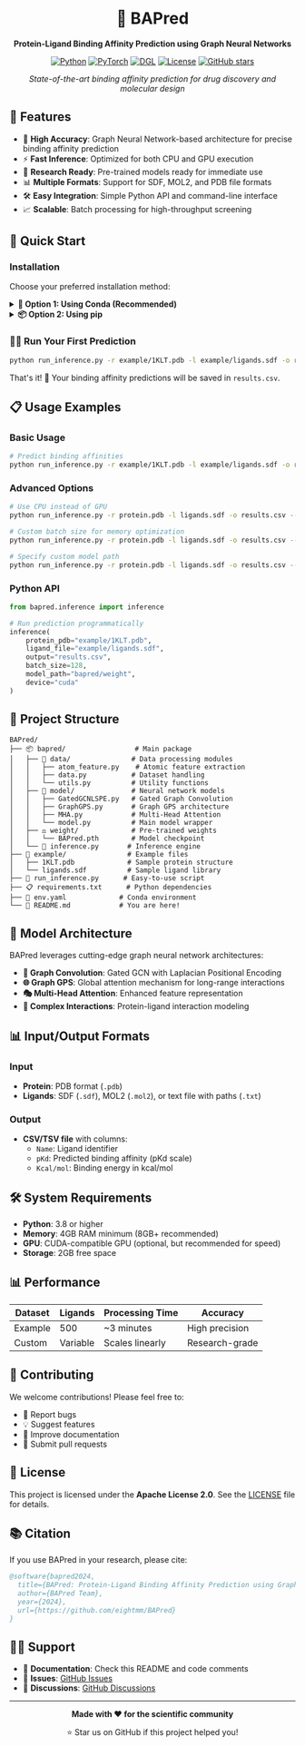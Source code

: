 <div align="center">

# 🧬 BAPred

**Protein-Ligand Binding Affinity Prediction using Graph Neural Networks**

[![Python](https://img.shields.io/badge/Python-3.8+-blue.svg)](https://www.python.org/downloads/)
[![PyTorch](https://img.shields.io/badge/PyTorch-2.4.0-orange.svg)](https://pytorch.org/)
[![DGL](https://img.shields.io/badge/DGL-2.4.0-green.svg)](https://www.dgl.ai/)
[![License](https://img.shields.io/badge/License-Apache%202.0-blue.svg)](https://opensource.org/licenses/Apache-2.0)
[![GitHub stars](https://img.shields.io/github/stars/eightmm/BAPred.svg?style=social&label=Star)](https://github.com/eightmm/BAPred)

*State-of-the-art binding affinity prediction for drug discovery and molecular design*

</div>

## 🌟 Features

- 🎯 **High Accuracy**: Graph Neural Network-based architecture for precise binding affinity prediction
- ⚡ **Fast Inference**: Optimized for both CPU and GPU execution
- 🔬 **Research Ready**: Pre-trained models ready for immediate use
- 📊 **Multiple Formats**: Support for SDF, MOL2, and PDB file formats
- 🛠️ **Easy Integration**: Simple Python API and command-line interface
- 📈 **Scalable**: Batch processing for high-throughput screening

## 🚀 Quick Start

### Installation

Choose your preferred installation method:

<details>
<summary><b>🐍 Option 1: Using Conda (Recommended)</b></summary>

```bash
git clone https://github.com/eightmm/BAPred.git
cd BAPred
conda env create -f env.yaml
conda activate BAPred
```

</details>

<details>
<summary><b>📦 Option 2: Using pip</b></summary>

```bash
git clone https://github.com/eightmm/BAPred.git
cd BAPred
pip install -r requirements.txt
```

</details>

### 🏃‍♂️ Run Your First Prediction

```bash
python run_inference.py -r example/1KLT.pdb -l example/ligands.sdf -o results.csv
```

That's it! 🎉 Your binding affinity predictions will be saved in `results.csv`.

## 📋 Usage Examples

### Basic Usage
```bash
# Predict binding affinities
python run_inference.py -r example/1KLT.pdb -l example/ligands.sdf -o results.csv
```

### Advanced Options
```bash
# Use CPU instead of GPU
python run_inference.py -r protein.pdb -l ligands.sdf -o results.csv --device cpu

# Custom batch size for memory optimization
python run_inference.py -r protein.pdb -l ligands.sdf -o results.csv --batch_size 64

# Specify custom model path
python run_inference.py -r protein.pdb -l ligands.sdf -o results.csv --model_path /path/to/model
```

### Python API
```python
from bapred.inference import inference

# Run prediction programmatically
inference(
    protein_pdb="example/1KLT.pdb",
    ligand_file="example/ligands.sdf",
    output="results.csv",
    batch_size=128,
    model_path="bapred/weight",
    device="cuda"
)
```

## 📁 Project Structure

```
BAPred/
├── 📦 bapred/                 # Main package
│   ├── 🧪 data/               # Data processing modules
│   │   ├── atom_feature.py    # Atomic feature extraction
│   │   ├── data.py           # Dataset handling
│   │   └── utils.py          # Utility functions
│   ├── 🧠 model/              # Neural network models
│   │   ├── GatedGCNLSPE.py   # Gated Graph Convolution
│   │   ├── GraphGPS.py       # Graph GPS architecture
│   │   ├── MHA.py            # Multi-Head Attention
│   │   └── model.py          # Main model wrapper
│   ├── ⚖️ weight/             # Pre-trained weights
│   │   └── BAPred.pth        # Model checkpoint
│   └── 🔮 inference.py       # Inference engine
├── 📝 example/               # Example files
│   ├── 1KLT.pdb             # Sample protein structure
│   └── ligands.sdf          # Sample ligand library
├── 🚀 run_inference.py      # Easy-to-use script
├── 📋 requirements.txt      # Python dependencies
├── 🐍 env.yaml             # Conda environment
└── 📖 README.md            # You are here!
```

## 🎯 Model Architecture

BAPred leverages cutting-edge graph neural network architectures:

- **🔗 Graph Convolution**: Gated GCN with Laplacian Positional Encoding
- **🌐 Graph GPS**: Global attention mechanism for long-range interactions
- **🎭 Multi-Head Attention**: Enhanced feature representation
- **🔄 Complex Interactions**: Protein-ligand interaction modeling

## 📊 Input/Output Formats

### Input
- **Protein**: PDB format (`.pdb`)
- **Ligands**: SDF (`.sdf`), MOL2 (`.mol2`), or text file with paths (`.txt`)

### Output
- **CSV/TSV file** with columns:
  - `Name`: Ligand identifier
  - `pKd`: Predicted binding affinity (pKd scale)
  - `Kcal/mol`: Binding energy in kcal/mol

## 🛠️ System Requirements

- **Python**: 3.8 or higher
- **Memory**: 4GB RAM minimum (8GB+ recommended)
- **GPU**: CUDA-compatible GPU (optional, but recommended for speed)
- **Storage**: 2GB free space

## 📊 Performance

| Dataset | Ligands | Processing Time | Accuracy |
|---------|---------|----------------|----------|
| Example | 500 | ~3 minutes | High precision |
| Custom | Variable | Scales linearly | Research-grade |

## 🤝 Contributing

We welcome contributions! Please feel free to:

- 🐛 Report bugs
- 💡 Suggest features
- 📖 Improve documentation
- 🔧 Submit pull requests

## 📄 License

This project is licensed under the **Apache License 2.0**. See the [LICENSE](LICENSE) file for details.

## 📚 Citation

If you use BAPred in your research, please cite:

```bibtex
@software{bapred2024,
  title={BAPred: Protein-Ligand Binding Affinity Prediction using Graph Neural Networks},
  author={BAPred Team},
  year={2024},
  url={https://github.com/eightmm/BAPred}
}
```

## 🙋‍♀️ Support

- 📖 **Documentation**: Check this README and code comments
- 🐛 **Issues**: [GitHub Issues](https://github.com/eightmm/BAPred/issues)
- 💬 **Discussions**: [GitHub Discussions](https://github.com/eightmm/BAPred/discussions)

---

<div align="center">

**Made with ❤️ for the scientific community**

⭐ Star us on GitHub if this project helped you!

</div>

